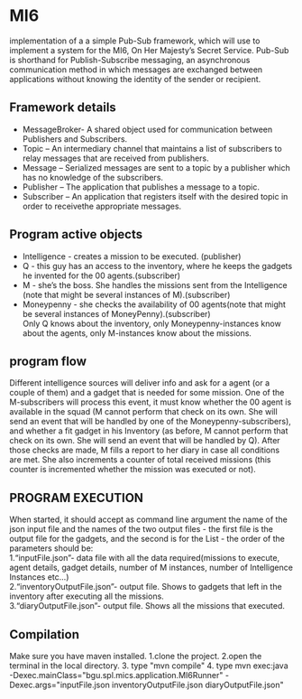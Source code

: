 # MI6
implementation of a a simple Pub-Sub framework, which will use to implement a system for the MI6, On Her Majesty’s Secret Service. Pub-Sub is shorthand for Publish-Subscribe messaging, an asynchronous communication method in which messages are exchanged between applications without knowing the identity of the sender or recipient.
## Framework details
- MessageBroker- A shared object used for communication between Publishers and Subscribers.</br>
- Topic – An intermediary channel that maintains a list of subscribers to relay messages that are received from publishers.</br>
- Message – Serialized messages are sent to a topic by a publisher which has no knowledge of the subscribers.</br>
- Publisher – The application that publishes a message to a topic.</br>
- Subscriber – An application that registers itself with the desired topic in order to receivethe appropriate messages.</br>
## Program active objects
- Intelligence - creates a mission to be executed. (publisher)</br>
- Q - this guy has an access to the inventory, where he keeps the gadgets he invented for the 00 agents.(subscriber)</br>
- M - she’s the boss. She handles the missions sent from the Intelligence (note that might be several instances of M).(subscriber)</br>
- Moneypenny - she checks the availability of 00 agents(note that might be several instances of MoneyPenny).(subscriber)</br>
Only Q knows about the inventory, only Moneypenny-instances know about the agents, only M-instances know about the missions.
## program flow
Different intelligence sources will deliver info and ask for a agent (or a couple of them) and a gadget that is needed for some mission. One of the M-subscribers will process this event, it must know whether the 00 agent is available in the squad (M cannot perform that check on its own. She will send an event that will be handled by one of the Moneypenny-subscribers), and whether a fit gadget in his Inventory (as before, M cannot perform that check on its own. She will send an event that will be handled by Q). After those checks are made, M fills a report to her diary in case all conditions are met. She also increments a counter of total received missions (this counter is incremented whether the mission was executed or not).
##  PROGRAM EXECUTION
When started, it should accept as command line argument the name of the json input file and the names of the two output files - the first file is the output file for the gadgets, and the second is for the List<Report> - the order of the parameters should be:<br/>
  1.“inputFile.json”- data file with all the data required(missions to execute, agent details, gadget details, number of M instances, number of Intelligence Instances etc...)<br/>
  2.“inventoryOutputFile.json”- output file. Shows to gadgets that left in the inventory after executing all the missions.<br/>
  3.“diaryOutputFile.json”- output file. Shows all the missions that executed.
  
## Compilation
Make sure you have maven installed.
1.clone the project.
2.open the terminal in the local directory.
3. type "mvn compile"
4. type mvn exec:java -Dexec.mainClass="bgu.spl.mics.application.MI6Runner" -Dexec.args="inputFile.json inventoryOutputFile.json diaryOutputFile.json"
  
